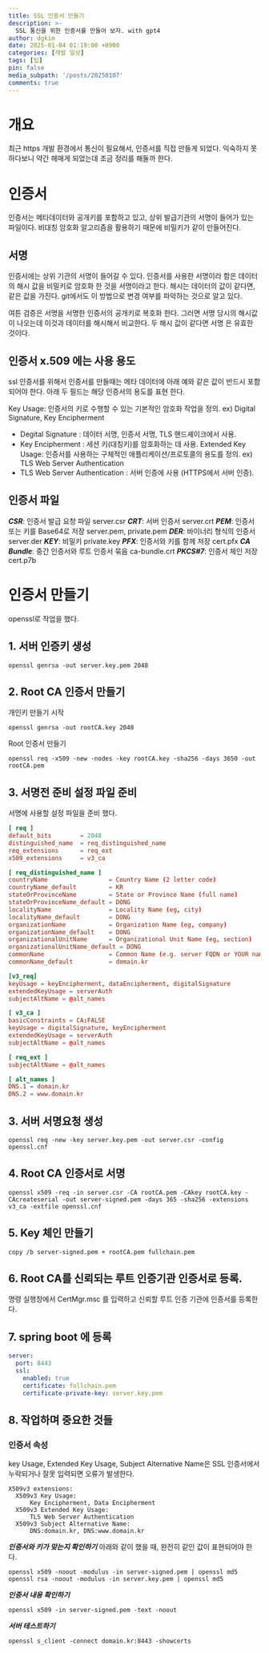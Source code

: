 ```yaml
---
title: SSL 인증서 만들기
description: >-
  SSL 통신을 위한 인증서를 만들어 보자. with gpt4
author: dgkim
date: 2025-01-04 01:19:00 +0900
categories: [개발 일상]
tags: [팁]
pin: false
media_subpath: '/posts/20250107'
comments: true
---
```

# 개요
 최근 https 개발 환경에서 통신이 필요해서, 인증서를 직접 만들게 되었다.
익숙하지 못하다보니 약간 헤매게 되었는데 조금 정리를 해둘까 한다.

# 인증서
 인증서는 메타데이터와 공개키를 포함하고 있고, 상위 발급기관의 서명이 들어가 있는
파일이다. 비대칭 암호화 알고리즘을 활용하기 때문에 비밀키가 같이 만들어진다.

## 서명
 인증서에는 상위 기관의 서명이 들어갈 수 있다. 인증서를 사용한 서명이라 함은 
데이터의 해시 값을 비밀키로 암호화 한 것을 서명이라고 한다. 해시는 데이터의
값이 같다면, 같은 값을 가진다. git에서도 이 방법으로 변경 여부를 파악하는 것으로
알고 있다.

여튼 검증은 서명을 서명한 인증서의 공개키로 복호화 한다. 그러면 서명 당시의
해시값이 나오는데 이것과 데이터를 해시해서 비교한다. 두 해시 값이 같다면 서명
은 유효한 것이다.

## 인증서 x.509 에는 사용 용도
ssl 인증서를 위해서 인증서를 만들때는 메타 데이터에 아래 예와 같은 값이 반드시 포함
되어야 한다. 아래 두 필드는 해당 인증서의 용도를 표현 한다.

Key Usage: 인증서의 키로 수행할 수 있는 기본적인 암호화 작업을 정의.
ex) Digital Signature, Key Encipherment
- Degital Signature : 데이터 서명, 인증서 서명, TLS 핸드셰이크에서 사용.
- Key Encipherment : 세션 키(대칭키)를 암호화하는 데 사용.
Extended Key Usage: 인증서를 사용하는 구체적인 애플리케이션/프로토콜의 용도를 정의.
ex) TLS Web Server Authentication
- TLS Web Server Authentication : 서버 인증에 사용 (HTTPS에서 서버 인증).

## 인증서 파일
***CSR***: 인증서 발급 요청 파일	server.csr
***CRT***: 서버 인증서	server.crt
***PEM***: 인증서 또는 키를 Base64로 저장	server.pem, private.pem
***DER***: 바이너리 형식의 인증서 server.der
***KEY***: 비밀키	private.key
***PFX***: 인증서와 키를 함께 저장	cert.pfx
***CA Bundle***: 중간 인증서와 루트 인증서 묶음	ca-bundle.crt
***PKCS#7***: 인증서 체인 저장	cert.p7b

# 인증서 만들기
openssl로 작업을 했다.

## 1. 서버 인증키 생성
```window cmd
openssl genrsa -out server.key.pem 2048
```

## 2. Root CA 인증서 만들기
개인키 만들기 시작
```windows cmd
openssl genrsa -out rootCA.key 2048

```

Root 인증서 만들기
```windows cmd
openssl req -x509 -new -nodes -key rootCA.key -sha256 -days 3650 -out rootCA.pem
```

## 3. 서명전 준비 설정 파일 준비
서명에 사용할 설정 파일을 준비 했다.
``` openssl.cnf 파일
[ req ]
default_bits        = 2048
distinguished_name  = req_distinguished_name
req_extensions      = req_ext
x509_extensions     = v3_ca

[ req_distinguished_name ]
countryName                 = Country Name (2 letter code)
countryName_default         = KR
stateOrProvinceName         = State or Province Name (full name)
stateOrProvinceName_default = DONG
localityName                = Locality Name (eg, city)
localityName_default        = DONG
organizationName            = Organization Name (eg, company)
organizationName_default    = DONG
organizationalUnitName      = Organizational Unit Name (eg, section)
organizationalUnitName_default = DONG
commonName                  = Common Name (e.g. server FQDN or YOUR name)
commonName_default          = domain.kr

[v3_req]
keyUsage = keyEncipherment, dataEncipherment, digitalSignature
extendedKeyUsage = serverAuth
subjectAltName = @alt_names

[ v3_ca ]
basicConstraints = CA:FALSE
keyUsage = digitalSignature, keyEncipherment
extendedKeyUsage = serverAuth
subjectAltName = @alt_names

[ req_ext ]
subjectAltName = @alt_names

[ alt_names ]
DNS.1 = domain.kr
DNS.2 = www.domain.kr
```


## 3. 서버 서명요청 생성
```windows cmd
openssl req -new -key server.key.pem -out server.csr -config openssl.cnf
```

## 4. Root CA 인증서로 서명
```windows cmd
openssl x509 -req -in server.csr -CA rootCA.pem -CAkey rootCA.key -CAcreateserial -out server-signed.pem -days 365 -sha256 -extensions v3_ca -extfile openssl.cnf
```

## 5. Key 체인 만들기
```windows cmd
copy /b server-signed.pem + rootCA.pem fullchain.pem
```

## 6. Root CA를 신뢰되는 루트 인증기관 인증서로 등록.
명령 실행창에서 CertMgr.msc 를 입력하고 신뢰할 루트 인증 기관에 인증서를 등록한다.

## 7. spring boot 에 등록
```yaml
server:
  port: 8443
  ssl:
    enabled: true
    certificate: fullchain.pem
    certificate-private-key: server.key.pem
```

## 8. 작업하며 중요한 것들

### 인증서 속성
key Usage, Extended Key Usage, Subject Alternative Name은 SSL 인증서에서 누락되거나 잘못 입력되면 오류가 발생한다.
```
X509v3 extensions:
  X509v3 Key Usage:
      Key Encipherment, Data Encipherment
  X509v3 Extended Key Usage:
      TLS Web Server Authentication
  X509v3 Subject Alternative Name:
      DNS:domain.kr, DNS:www.domain.kr
```

***인증서와 키가 맞는지 확인하기***
아래와 같이 했을 때, 완전히 같인 값이 표현되어야 한다.
```
openssl x509 -noout -modulus -in server-signed.pem | openssl md5
openssl rsa -noout -modulus -in server.key.pem | openssl md5
```
***인증서 내용 확인하기***
```
openssl x509 -in server-signed.pem -text -noout
```
***서버 테스트하기***
```
openssl s_client -connect domain.kr:8443 -showcerts
```
